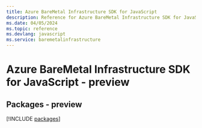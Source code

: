 ```yaml
---
title: Azure BareMetal Infrastructure SDK for JavaScript
description: Reference for Azure BareMetal Infrastructure SDK for JavaScript
ms.date: 04/05/2024
ms.topic: reference
ms.devlang: javascript
ms.service: baremetalinfrastructure
---
```

# Azure BareMetal Infrastructure SDK for JavaScript - preview
## Packages - preview
[!INCLUDE [packages](baremetal-infrastructure-index.md)]